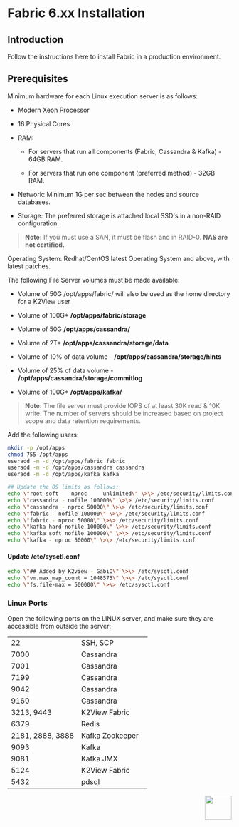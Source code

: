 # Fabric 6.xx Installation

## Introduction 

Follow the instructions here to install Fabric in a production environment.

## Prerequisites 

Minimum hardware for each Linux execution server is as follows:

-   Modern Xeon Processor

-   16 Physical Cores

-   RAM:

    -   For servers that run all components (Fabric, Cassandra & Kafka) - 64GB RAM.

    -   For servers that run one component (preferred method) - 32GB RAM.

-   Network: Minimum 1G per sec between the nodes and source databases.

-   Storage: The preferred storage is attached local SSD's in a non-RAID configuration.

> **Note:** If you must use a SAN, it must be flash and in RAID-0.
> **NAS are not certified.**

Operating System: Redhat/CentOS latest Operating System and above, with latest patches.

The following File Server volumes must be made available:

-   Volume of 50G /opt/apps/fabric/ will also be used as the home directory for a K2View user

-   Volume of 100G\* **/opt/apps/fabric/storage**

-   Volume of 50G **/opt/apps/cassandra/**

-   Volume of 2T\* **/opt/apps/cassandra/storage/data**

-   Volume of 10% of data volume - **/opt/apps/cassandra/storage/hints**

-   Volume of 25% of data volume - **/opt/apps/cassandra/storage/commitlog**

-   Volume of 100G\* **/opt/apps/kafka/**

> **Note:** The file server must provide IOPS of at least 30K read & 10K write.
> The number of servers should be increased based on project scope and data retention requirements.

Add the following users:

~~~bash
mkdir -p /opt/apps
chmod 755 /opt/apps
useradd -m -d /opt/apps/fabric fabric
useradd -m -d /opt/apps/cassandra cassandra
useradd -m -d /opt/apps/kafka kafka

## Update the OS limits as follows:
echo \"root soft    nproc     unlimited\" \>\> /etc/security/limits.conf
echo \"cassandra - nofile 100000\" \>\> /etc/security/limits.conf
echo \"cassandra - nproc 50000\" \>\> /etc/security/limits.conf
echo \"fabric - nofile 100000\" \>\> /etc/security/limits.conf
echo \"fabric - nproc 50000\" \>\> /etc/security/limits.conf
echo \"kafka hard nofile 100000\" \>\> /etc/security/limits.conf
echo \"kafka soft nofile 100000\" \>\> /etc/security/limits.conf
echo \"kafka - nproc 50000\" \>\> /etc/security/limits.conf
~~~

#### Update /etc/sysctl.conf ####

~~~bash
echo \"## Added by K2view - GabiO\" \>\> /etc/sysctl.conf
echo \"vm.max_map_count = 1048575\" \>\> /etc/sysctl.conf
echo \"fs.file-max = 500000\" \>\> /etc/sysctl.conf
~~~



### Linux Ports 

Open the following ports on the LINUX server, and make sure they are accessible from outside the server: 

<table style="border-collapse: collapse; width: 100%;">
<tbody>
<tr>
<td style="width: 50%; height: 18px;">22</td>
<td style="width: 50%; height: 18px;">SSH, SCP</td>
</tr>
<tr>
<td style="width: 50%; height: 18px;">7000</td>
<td style="width: 50%; height: 18px;">Cassandra</td>
</tr>
<tr>
<td style="width: 50%; height: 18px;">7001</td>
<td style="width: 50%; height: 18px;">Cassandra</td>
</tr>
<tr>
<td style="width: 50%; height: 18px;">7199</td>
<td style="width: 50%; height: 18px;">Cassandra</td>
</tr>
<tr>
<td style="width: 50%; height: 18px;">9042</td>
<td style="width: 50%; height: 18px;">Cassandra</td>
</tr>
<tr>
<td style="width: 50%; height: 18px;">9160</td>
<td style="width: 50%; height: 18px;">Cassandra</td>
</tr>
<tr>
<td style="width: 50%; height: 11px;">3213, 9443</td>
<td style="width: 50%; height: 11px;">K2View Fabric</td>
</tr>
<tr>
<td style="width: 50%; height: 18px;">6379</td>
<td style="width: 50%; height: 18px;">Redis</td>
</tr>
<tr>
<td style="width: 50%; height: 18px;">2181, 2888, 3888</td>
<td style="width: 50%; height: 18px;">Kafka Zookeeper</td>
</tr>
<tr>
<td style="width: 50%; height: 18px;">9093</td>
<td style="width: 50%; height: 18px;">Kafka</td>
</tr>
<tr>
<td style="width: 50%; height: 18px;">9081</td>
<td style="width: 50%; height: 18px;">Kafka JMX</td>
</tr>
<tr>
<td style="width: 50%; height: 18px;">5124</td>
<td style="width: 50%; height: 18px;">K2View Fabric</td>
</tr>
<tr>
<td style="width: 50%; height: 18px;">5432</td>
<td style="width: 50%; height: 18px;">pdsql</td>
</tr>
</tbody>
</table>



[<img align="right" width="60" height="54" src="/articles/images/Next.png">](02_Fabric_6.xx_Setup_Single_node.md)  
